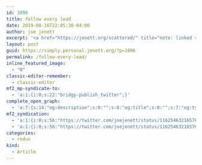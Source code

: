 ```yaml
---
id: 1096
title: follow every lead
date: 2019-08-16T22:05:30-04:00
author: joe jenett
excerpt: '<a href="https://jenett.org/scattered/" title="note: linked site delivers content in small popup"><img class="alignnone size-full wp-image-1095 spb" src="../wp-content/uploads/2019/08/scatter1.png" alt="" width="546" /></a>'
layout: post
guid: https://simply.personal.jenett.org/?p=1096
permalink: /follow-every-lead/
inline_featured_image:
  - "0"
classic-editor-remember:
  - classic-editor
mf2_mp-syndicate-to:
  - 'a:1:{i:0;s:22:"bridgy-publish_twitter";}'
complete_open_graph:
  - 'a:7:{s:14:"og:description";s:0:"";s:8:"og:title";s:0:"";s:7:"og:type";s:0:"";s:12:"twitter:card";s:7:"summary";s:15:"twitter:creator";s:0:"";s:19:"twitter:description";s:0:"";s:8:"og:image";s:0:"";}'
mf2_syndication:
  - 'a:1:{i:0;s:56:"https://twitter.com/joejenett/status/1162546321657671680";}'
  - 'a:1:{i:0;s:56:"https://twitter.com/joejenett/status/1162546321657671680";}'
categories:
  - redux
kind:
  - Article
---
```

[<img class="alignnone size-full wp-image-1095 spb" src="../wp-content/uploads/2019/08/scatter1.png" alt="" width="546" srcset="../wp-content/uploads/2019/08/scatter1.png 997w, ../wp-content/uploads/2019/08/scatter1-300x239.png 300w, ../wp-content/uploads/2019/08/scatter1-768x612.png 768w, ../wp-content/uploads/2019/08/scatter1-668x532.png 668w" sizes="(max-width: 997px) 100vw, 997px" />](https://jenett.org/scattered/ "note: linked site delivers content in small popup")